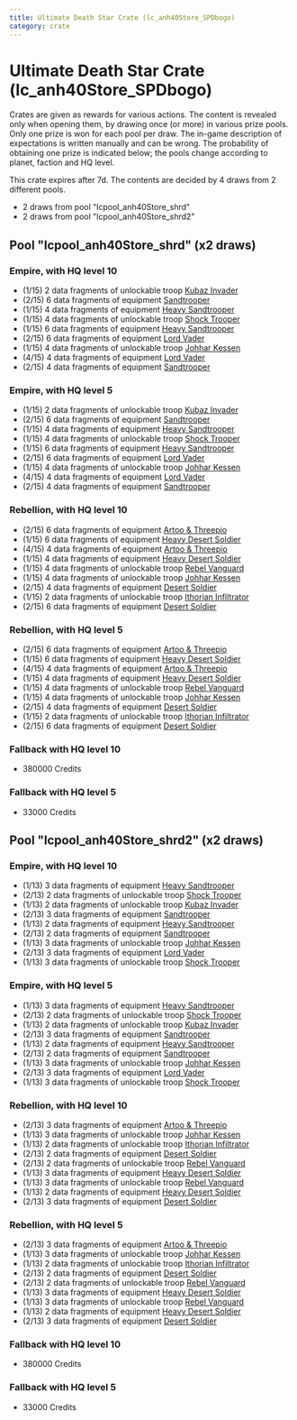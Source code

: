 ```yaml
---
title: Ultimate Death Star Crate (lc_anh40Store_SPDbogo)
category: crate
---
```


# Ultimate Death Star Crate (lc_anh40Store_SPDbogo)

Crates are given as rewards for various actions. The content is revealed only when opening them, by drawing once (or more) in various prize pools. Only one prize is won for each pool per draw. The in-game description of expectations is written manually and can be wrong. The probability of obtaining one prize is indicated below; the pools change according to planet, faction and HQ level.

This crate expires after 7d. The contents are decided by 4 draws from 2 different pools.
  * 2 draws from pool "lcpool_anh40Store_shrd"
  * 2 draws from pool "lcpool_anh40Store_shrd2"

## Pool "lcpool_anh40Store_shrd" (x2 draws)

### Empire, with HQ level 10

  * (1/15) 2 data fragments of unlockable troop [Kubaz Invader](KubazInvader)
  * (2/15) 6 data fragments of equipment [Sandtrooper](eqpEmpireSandtrooper)
  * (1/15) 4 data fragments of equipment [Heavy Sandtrooper](eqpEmpireHeavySandtrooper)
  * (1/15) 4 data fragments of unlockable troop [Shock Trooper](Shock)
  * (1/15) 6 data fragments of equipment [Heavy Sandtrooper](eqpEmpireHeavySandtrooper)
  * (2/15) 6 data fragments of equipment [Lord Vader](eqpEmpireLordVader)
  * (1/15) 4 data fragments of unlockable troop [Johhar Kessen](EmpireJohhar)
  * (4/15) 4 data fragments of equipment [Lord Vader](eqpEmpireLordVader)
  * (2/15) 4 data fragments of equipment [Sandtrooper](eqpEmpireSandtrooper)

### Empire, with HQ level 5

  * (1/15) 2 data fragments of unlockable troop [Kubaz Invader](KubazInvader)
  * (2/15) 6 data fragments of equipment [Sandtrooper](eqpEmpireSandtrooper)
  * (1/15) 4 data fragments of equipment [Heavy Sandtrooper](eqpEmpireHeavySandtrooper)
  * (1/15) 4 data fragments of unlockable troop [Shock Trooper](Shock)
  * (1/15) 6 data fragments of equipment [Heavy Sandtrooper](eqpEmpireHeavySandtrooper)
  * (2/15) 6 data fragments of equipment [Lord Vader](eqpEmpireLordVader)
  * (1/15) 4 data fragments of unlockable troop [Johhar Kessen](EmpireJohhar)
  * (4/15) 4 data fragments of equipment [Lord Vader](eqpEmpireLordVader)
  * (2/15) 4 data fragments of equipment [Sandtrooper](eqpEmpireSandtrooper)

### Rebellion, with HQ level 10

  * (2/15) 6 data fragments of equipment [Artoo & Threepio](eqpRebelArtoo)
  * (1/15) 6 data fragments of equipment [Heavy Desert Soldier](eqpRebelHeavySandSoldier)
  * (4/15) 4 data fragments of equipment [Artoo & Threepio](eqpRebelArtoo)
  * (1/15) 4 data fragments of equipment [Heavy Desert Soldier](eqpRebelHeavySandSoldier)
  * (1/15) 4 data fragments of unlockable troop [Rebel Vanguard](Vanguard)
  * (1/15) 4 data fragments of unlockable troop [Johhar Kessen](RebelJohhar)
  * (2/15) 4 data fragments of equipment [Desert Soldier](eqpRebelSandSoldier)
  * (1/15) 2 data fragments of unlockable troop [Ithorian Infiltrator](IthorianInfiltrator)
  * (2/15) 6 data fragments of equipment [Desert Soldier](eqpRebelSandSoldier)

### Rebellion, with HQ level 5

  * (2/15) 6 data fragments of equipment [Artoo & Threepio](eqpRebelArtoo)
  * (1/15) 6 data fragments of equipment [Heavy Desert Soldier](eqpRebelHeavySandSoldier)
  * (4/15) 4 data fragments of equipment [Artoo & Threepio](eqpRebelArtoo)
  * (1/15) 4 data fragments of equipment [Heavy Desert Soldier](eqpRebelHeavySandSoldier)
  * (1/15) 4 data fragments of unlockable troop [Rebel Vanguard](Vanguard)
  * (1/15) 4 data fragments of unlockable troop [Johhar Kessen](RebelJohhar)
  * (2/15) 4 data fragments of equipment [Desert Soldier](eqpRebelSandSoldier)
  * (1/15) 2 data fragments of unlockable troop [Ithorian Infiltrator](IthorianInfiltrator)
  * (2/15) 6 data fragments of equipment [Desert Soldier](eqpRebelSandSoldier)

### Fallback with HQ level 10

  * 380000 Credits

### Fallback with HQ level 5

  * 33000 Credits

## Pool "lcpool_anh40Store_shrd2" (x2 draws)

### Empire, with HQ level 10

  * (1/13) 3 data fragments of equipment [Heavy Sandtrooper](eqpEmpireHeavySandtrooper)
  * (2/13) 2 data fragments of unlockable troop [Shock Trooper](Shock)
  * (1/13) 2 data fragments of unlockable troop [Kubaz Invader](KubazInvader)
  * (2/13) 3 data fragments of equipment [Sandtrooper](eqpEmpireSandtrooper)
  * (1/13) 2 data fragments of equipment [Heavy Sandtrooper](eqpEmpireHeavySandtrooper)
  * (2/13) 2 data fragments of equipment [Sandtrooper](eqpEmpireSandtrooper)
  * (1/13) 3 data fragments of unlockable troop [Johhar Kessen](EmpireJohhar)
  * (2/13) 3 data fragments of equipment [Lord Vader](eqpEmpireLordVader)
  * (1/13) 3 data fragments of unlockable troop [Shock Trooper](Shock)

### Empire, with HQ level 5

  * (1/13) 3 data fragments of equipment [Heavy Sandtrooper](eqpEmpireHeavySandtrooper)
  * (2/13) 2 data fragments of unlockable troop [Shock Trooper](Shock)
  * (1/13) 2 data fragments of unlockable troop [Kubaz Invader](KubazInvader)
  * (2/13) 3 data fragments of equipment [Sandtrooper](eqpEmpireSandtrooper)
  * (1/13) 2 data fragments of equipment [Heavy Sandtrooper](eqpEmpireHeavySandtrooper)
  * (2/13) 2 data fragments of equipment [Sandtrooper](eqpEmpireSandtrooper)
  * (1/13) 3 data fragments of unlockable troop [Johhar Kessen](EmpireJohhar)
  * (2/13) 3 data fragments of equipment [Lord Vader](eqpEmpireLordVader)
  * (1/13) 3 data fragments of unlockable troop [Shock Trooper](Shock)

### Rebellion, with HQ level 10

  * (2/13) 3 data fragments of equipment [Artoo & Threepio](eqpRebelArtoo)
  * (1/13) 3 data fragments of unlockable troop [Johhar Kessen](RebelJohhar)
  * (1/13) 2 data fragments of unlockable troop [Ithorian Infiltrator](IthorianInfiltrator)
  * (2/13) 2 data fragments of equipment [Desert Soldier](eqpRebelSandSoldier)
  * (2/13) 2 data fragments of unlockable troop [Rebel Vanguard](Vanguard)
  * (1/13) 3 data fragments of equipment [Heavy Desert Soldier](eqpRebelHeavySandSoldier)
  * (1/13) 3 data fragments of unlockable troop [Rebel Vanguard](Vanguard)
  * (1/13) 2 data fragments of equipment [Heavy Desert Soldier](eqpRebelHeavySandSoldier)
  * (2/13) 3 data fragments of equipment [Desert Soldier](eqpRebelSandSoldier)

### Rebellion, with HQ level 5

  * (2/13) 3 data fragments of equipment [Artoo & Threepio](eqpRebelArtoo)
  * (1/13) 3 data fragments of unlockable troop [Johhar Kessen](RebelJohhar)
  * (1/13) 2 data fragments of unlockable troop [Ithorian Infiltrator](IthorianInfiltrator)
  * (2/13) 2 data fragments of equipment [Desert Soldier](eqpRebelSandSoldier)
  * (2/13) 2 data fragments of unlockable troop [Rebel Vanguard](Vanguard)
  * (1/13) 3 data fragments of equipment [Heavy Desert Soldier](eqpRebelHeavySandSoldier)
  * (1/13) 3 data fragments of unlockable troop [Rebel Vanguard](Vanguard)
  * (1/13) 2 data fragments of equipment [Heavy Desert Soldier](eqpRebelHeavySandSoldier)
  * (2/13) 3 data fragments of equipment [Desert Soldier](eqpRebelSandSoldier)

### Fallback with HQ level 10

  * 380000 Credits

### Fallback with HQ level 5

  * 33000 Credits